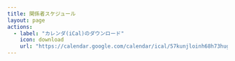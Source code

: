 ```yaml
---
title: 関係者スケジュール
layout: page
actions:
  - label: "カレンダ(iCal)のダウンロード"
    icon: download
    url: "https://calendar.google.com/calendar/ical/57kunjloinh68h73hug19l4tjg%40group.calendar.google.com/public/basic.ics"
---
```


  <head>
    <meta charset='utf-8' />
    <meta name="robots" content="noindex">
    <link href='assets/css/fullcalendar/main.css' rel='stylesheet' />
    <script src='assets/javascripts/fullcalendar/main.js'></script>
    <script src='assets/javascripts/fullcalendar/locales/ja.js'></script>
    <script>

        function AutoLink(str) {
            var regexp_url = /((h?)(ttps?:\/\/[a-zA-Z0-9.\-_@:/~?%&;=+#',()*!]+))/g; // ']))/;
            var regexp_makeLink = function(all, url, h, href) {
                return '<a href="h' + href + '">' + url + '</a>';
            }
            return str.replace(regexp_url, regexp_makeLink);
        }


      document.addEventListener('DOMContentLoaded', function() {
      var calendarEl = document.getElementById('calendar');

      let calendar = new FullCalendar.Calendar(calendarEl, {

      eventOrder: 'title',
      contentHeight: 'auto',
      initialView: 'listMonth',
      themeSystem: 'bootstrap',
      locale: 'ja',
      dayCellContent: function(e) {
        e.dayNumberText = e.dayNumberText.replace('日', '');
      },

      headerToolbar: {
        left: "prev",
        center: "title",
        right: "next"
      },

      
      buttonText: {
        next: '>',
        prev: '<'
      },

      views: {
        listMonth: {
          listDayFormat: { day: 'numeric', weekday: 'narrow' },
          listDaySideFormat: false
        }
      },

      navLinks: false,
      businessHours: true,
      editable: false,


        googleCalendarApiKey: 'AIzaSyAbxROeLBWbK9xs7VGm26Ql2JjpU2VONu0',
        eventSources: [
        {
          googleCalendarId: '57kunjloinh68h73hug19l4tjg@group.calendar.google.com'
        }
        ],

        eventClick: function(info) {
          let location = "";
          let description = "";
          if ( info.event.extendedProps.location !== undefined ) {
               location = info.event.extendedProps.location;
          }
          if ( info.event.extendedProps.description !== undefined ) {
               description = info.event.extendedProps.description;
          }
          alert('件名：' + info.event.title + '\n' + '場所：' + location + '\n' + '詳細：' + description );
          info.jsEvent.preventDefault();
         if (info.event.url) {
         }
        },


      });

        calendar.render();
      });

    </script>
  </head>
  <body>
    <div id='calendar'></div>
  </body>
---
actions:
  - label: "カレンダ(iCal)のダウンロード"
    icon: download
    url: "https://calendar.google.com/calendar/ical/57kunjloinh68h73hug19l4tjg%40group.calendar.google.com/public/basic.ics"

  - label: "Googleカレンダの追加"
    icon: calendar
    url: "https://calendar.google.com/calendar/u/0?cid=NTdrdW5qbG9pbmg2OGg3M2h1ZzE5bDR0amdAZ3JvdXAuY2FsZW5kYXIuZ29vZ2xlLmNvbQ"

---
